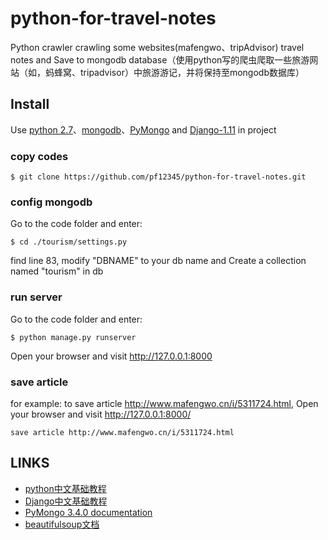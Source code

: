 # python-for-travel-notes
Python crawler crawling some websites(mafengwo、tripAdvisor)  travel notes and Save to mongodb database（使用python写的爬虫爬取一些旅游网站（如，蚂蜂窝、tripadvisor）中旅游游记，并将保持至mongodb数据库）

## Install

Use [python 2.7](https://www.python.org)、[mongodb](https://www.mongodb.com/download-center)、[PyMongo](http://api.mongodb.com/python/current/tutorial.html) and [Django-1.11](https://www.djangoproject.com/download/) in project

### copy codes

```
$ git clone https://github.com/pf12345/python-for-travel-notes.git
```

### config mongodb

Go to the code folder and enter:

```
$ cd ./tourism/settings.py

```
find line 83, modify "DBNAME" to your db name and Create a collection named "tourism" in db

### run server
Go to the code folder and enter:

```
$ python manage.py runserver
```

Open your browser and visit http://127.0.0.1:8000

### save article
for example: 
to save article http://www.mafengwo.cn/i/5311724.html,
Open your browser and visit http://127.0.0.1:8000/

```
save article http://www.mafengwo.cn/i/5311724.html
```

## LINKS

- [python中文基础教程](http://www.runoob.com/python/python-tutorial.html)
- [Django中文基础教程](http://www.runoob.com/django/django-first-app.html)
- [PyMongo 3.4.0 documentation](http://api.mongodb.com/python/current/tutorial.html)
- [beautifulsoup文档](http://beautifulsoup.readthedocs.io/zh_CN/latest/)
